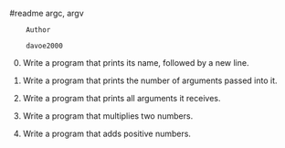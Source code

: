 #readme       argc, argv


		Author

		davoe2000

0.  Write a program that prints its name, followed by a new line.

1.  Write a program that prints the number of arguments passed into it.

2.  Write a program that prints all arguments it receives.

4.  Write a program that multiplies two numbers.

5.  Write a program that adds positive numbers.
